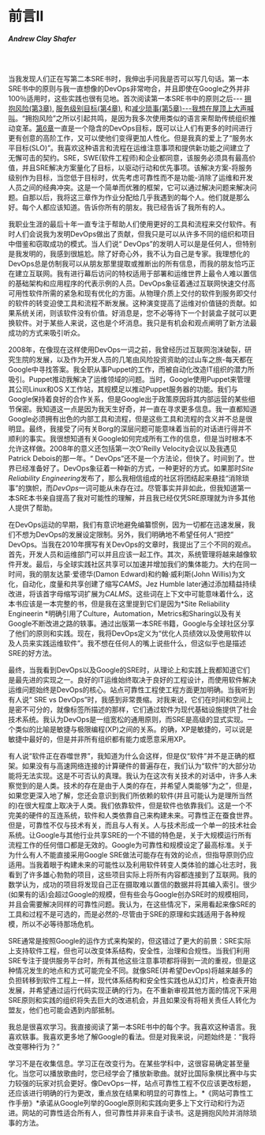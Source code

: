 
# 前言II

***Andrew Clay Shafer***

<br/>
<br/>

当我发现人们正在写第二本SRE书时，我伸出手问我是否可以写几句话。第一本SRE书中的原则与我一直想像的DevOps非常吻合，并且即使在Google之外并非100％适用时，这些实践也很有见地。首次阅读第一本SRE书中的原则之后--- [拥抱风险(第3章),](http://bit.ly/2so6uOc) [服务级别目标(第4章),](http://bit.ly/2szBKsK) 和[减少琐事(第5章)---我想在屋顶上大声喊叫](http://bit.ly/2Lg1TEN)。“拥抱风险”之所以引起共鸣，是因为我多次使用类似的语言来帮助传统组织推动变革。[第6章](http://bit.ly/2KNCD9F)一直是一个隐含的DevOps目标，既可以让人们有更多的时间进行更有创意的高阶工作，又可以使他们变得更加人性化。但是我真的爱上了“服务水平目标(SLO)”。我喜欢这种语言和流程在运维注意事项和提供新功能之间建立了无懈可击的契约。SRE，SWE(软件工程师)和企业都同意，该服务必须具有最高价值，并且SRE解决方案量化了目标，以驱动行动和优先事项。该解决方案-将服务级别作为目标，当您低于目标时，优先考虑可靠性而不是功能-消除了运维和开发人员之间的经典冲突。这是一个简单而优雅的框架，它可以通过解决问题来解决问题。自那以后，我将这三章作为作业分配给几乎我遇到的每个人。他们就是那么好。每个人都应该知道。告诉你所有的朋友。我已经告诉了我所有的人。

我职业生涯的最后十年一直专注于帮助人们使用更好的工具和流程来交付软件。有时人们会说我为发明DevOps做出了贡献，但我只是可以从许多不同的组织和项目中借鉴和窃取成功的模式。当人们说“ DevOps”的发明人可以是是任何人，但特别是我发明的，我感到很尴尬。除了好奇心外，我不认为自己是专家。我理想化的DevOps总是仿制我可以从朋友那里提取或推断出的所有信息，而我的朋友恰巧正在建立互联网。我有进行幕后访问的特权适用于部署和运维世界上最令人难以置信的基础架构和应用程序的代表示例的人员。DevOps象征着通过互联网快速交付高可用性软件所需的紧急和现有优化的方面。从物理介质上交付的软件到服务即交付的软件的转变迫使工具和流程不断发展。这种演变提高了运维对价值链的贡献。如果系统关闭，则该软件没有价值。好消息是，您不必等待下一个封装盒子就可以更换软件。对于某些人来说，这也是个坏消息。我只是有机会和观点阐明了新方法最成功的方式来吸引听众。

2008年，在像现在这样使用DevOps一词之前，我曾经历过互联网泡沫破裂，研究生院的发展，以及作为开发人员的几笔由风险投资资助的过山车之旅-每天都在Google中寻找答案。我全职从事Puppet的工作，而被自动化改造IT组织的潜力所吸引。Puppet推动我解决了运维领域的问题。当时，Google使用Puppet来管理其公司Linux和OS X工作站，其规模足以推动Puppet服务器的功能。我们与Google保持着良好的合作关系，但是Google出于政策原因将其内部运营的某些细节保密。我知道这一点是因为我天生好奇，并一直在寻求更多信息。我一直都知道Google必须拥有出色的内部工具和流程，但是这些工具和流程的含义并不总是很明显。最终，我接受了问有关Borg的深层问题可能意味着当前的对话进行得并不顺利的事实。我很想知道有关Google如何完成所有工作的信息，但是当时根本不允许这样做。2008年的意义还包括第一次O'Reilly Velocity会议以及我遇见Patrick Debois的那一年。“ DevOps”还不是一个方法论，但快了。时间到了。世界已经准备好了。DevOps象征着一种新的方式，一种更好的方式。如果那时*Site Reliability Engineering*发布了，那么我相信组成的社区将团结起来悬挂“消除琐事”的旗帜，而*DevOps*一词可能从未存在过。尽管事实并非如此，但我知道第一本SRE本书亲自提高了我对可能性的理解，并且我已经仅凭SRE原理就为许多其他人提供了帮助。

在DevOps运动的早期，我们有意识地避免编纂惯例，因为一切都在迅速发展，我们不想为DevOps的发展设定限制。另外，我们明确地不希望任何人“把控” DevOps。当我在2010年撰写有关DevOps的文章时，我提出了三个不同的观点。首先，开发人员和运维部门可以并且应该一起工作。其次，系统管理将越来越像软件开发。最后，与全球实践社区共享可以加速并增加我们的集体能力。大约在同一时间，我的朋友达蒙·爱德华(Damon Edward)和约翰·威利斯(John Willis)为文化，自动化，度量和共享创建了缩写*CAMS*。Jez Humble later通过添加精益持续改进，将该首字母缩写词扩展为*CALMS*。这些词在上下文中可能意味着什么，这本书应该是一本完整的书，但是我在这里提到它们是因为*Site Reliability Engineerin *明确引用了Culture，Automation，Metrics和Sharing以及有关Google不断改进之路的轶事。通过出版第一本SRE书籍，Google与全球社区分享了他们的原则和实践。现在，我将DevOps定义为“优化人员绩效以及使用软件以及人员来实践运维软件”。我不想在任何人的嘴上说些什么，但这似乎也是描述SRE的好方法。

最终，当我看到DevOps以及Google的SRE时，从理论上和实践上我都知道它们是最先进的实现之一。良好的IT运维始终取决于良好的工程设计，而使用软件解决运维问题始终是DevOps的核心。站点可靠性工程使工程方面更加明确。当我听到有人说“ SRE vs DevOps”时，我感到非常畏缩。对我来说，它们在时间和空间上是密不可分的，就像标签所描述的那样，它们通过软件为现代基础设施提供了社会技术系统。我认为DevOps是一组宽松的通用原则，而SRE是高级的显式实现。一个类似的比喻是敏捷与极限编程(XP)之间的关系。的确，XP是敏捷的，可以说是敏捷中最好的，但是并非所有组织都有能力或愿意采用XP。

有人说“软件正在吞噬世界”，我知道为什么会这样，但是仅“软件”并不是正确的框架。如果没有与高速网络连接的计算硬件的普遍存在，我们认为“软件”的大部分功能将无法实现。这是不可否认的真理。我认为在这次有关技术的对话中，许多人未察觉到的是人类。技术的存在是由于人类的存在，并希望人类能够“为之”，但是，如果您更深入地了解，您还会意识到我们所依赖的软件(并且可能认为是理所当然的)在很大程度上取决于人类。我们依靠软件，但是软件也依靠我们。这是一个不完美的硬件的互连系统，软件和人类依靠自己来构建未来。可靠性正在蚕食世界。但是，可靠性不仅与技术有关，而且与人有关。人与技术形成一个单一的技术社会系统。让Google与其他行业共享SRE的一个不错的特色是，关于大规模运行所有流程工作的任何借口都是无效的。Google为可靠性和规模设定了最高标准。关于为什么有人不能直接采用Google SRE做法可能存在有效的论点，但指导原则仍应适用。当我着眼于构建未来的可能性以及利用软件转变人类体验的雄心壮志时，我看到了许多雄心勃勃的项目，这些项目实际上将所有内容都连接到了互联网。我的数学认为，成功的项目将发现自己正在摄取难以置信的数据并将其编入索引。很少(如果有的话)会超过Google的规模，但有些会与Google创办SRE时的规模相同，并且会需要解决同样的可靠性问题。我认为，在这些情况下，采用看起来像SRE的工具和过程不是可选的，而是必然的-尽管由于SRE的原理和实践适用于各种规模，所以不必等待那场危机。

SRE通常是按照Google的运作方式来构架的，但这错过了更大的前景：SRE实际上支持软件工程，但也可以改变体系结构，安全性，治理和合规性。当我们利用SRE专注于提供服务平台时，所有其他这些注意事项都将得到一流的重视，但是这种情况发生的地点和方式可能完全不同。就像SRE(并希望DevOps)将越来越多的负担转移到软件工程上一样，现代体系结构和安全性实践也从幻灯片，检查表开始发展，并希望通过运行代码实现正确的行为。在不重新审视其他方面的情况下采用SRE原则和实践的组织将失去巨大的改进机会，并且如果没有将相关责任人转化为盟友，他们也可能会遇到内部抵制。

我总是很喜欢学习。我直接阅读了第一本SRE书中的每个字。我喜欢这种语言。我喜欢轶事。我喜欢更多地了解Google的看法。但是对我来说，问题始终是：“我将改变哪种行为？”

学习不是在收集信息。学习正在改变行为。在某些学科中，这很容易确定甚至量化。当您可以播放歌曲时，您已经学会了播放新歌曲。就好比国际象棋比赛中与实力较强的玩家对抗会更好。像DevOps一样，站点可靠性工程不仅应该更改标题，还应该进行明确的行为更改，重点放在结果和明显的可靠性上。*《网站可靠性工作手册》*承诺从Google列举的Google原则和实践向更多上下文行动和行为迈进。网站的可靠性适合所有人，但可靠性并非来自于读书。这是拥抱风险并消除琐事的方法。
